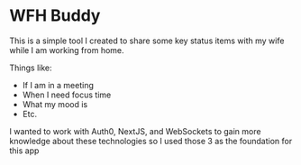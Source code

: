 # WFH Buddy
 
This is a simple tool I created to share some key status items with my wife while I am working from home. 

Things like:
* If I am in a meeting
* When I need focus time
* What my mood is
* Etc.

I wanted to work with Auth0, NextJS, and WebSockets to gain more knowledge about these technologies so I used those 3 as the foundation for this app
